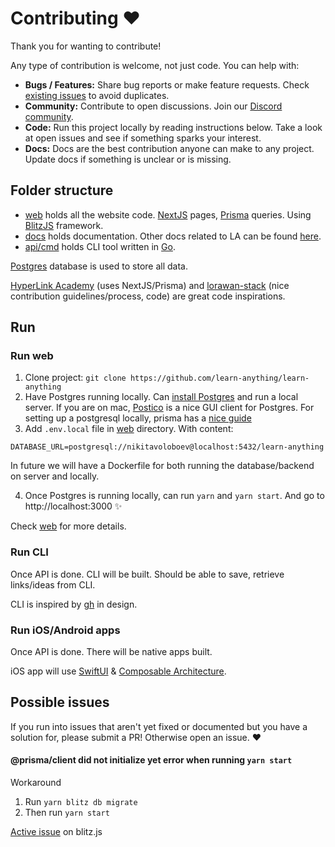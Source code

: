 # Contributing ♥️

Thank you for wanting to contribute!

Any type of contribution is welcome, not just code. You can help with:

- **Bugs / Features:** Share bug reports or make feature requests. Check [existing issues](../../issues) to avoid duplicates.
- **Community:** Contribute to open discussions. Join our [Discord community](https://discord.gg/bxtD8x6aNF).
- **Code:** Run this project locally by reading instructions below. Take a look at open issues and see if something sparks your interest.
- **Docs:** Docs are the best contribution anyone can make to any project. Update docs if something is unclear or is missing.

## Folder structure

- [web](web) holds all the website code. [NextJS](https://nextjs.org) pages, [Prisma](https://www.prisma.io) queries. Using [BlitzJS](https://blitzjs.com) framework.
- [docs](docs) holds documentation. Other docs related to LA can be found [here](https://www.notion.so/learnany/Public-b3b8e046a6bc44549367b84423360b93).
- [api/cmd](api/cmd) holds CLI tool written in [Go](https://golang.org).

[Postgres](https://www.postgresql.org) database is used to store all data.

[HyperLink Academy](https://gitlab.com/jaredpereira/hyperlink-academy) (uses NextJS/Prisma) and [lorawan-stack](https://github.com/TheThingsNetwork/lorawan-stack) (nice contribution guidelines/process, code) are great code inspirations.

## Run

### Run web

1. Clone project: `git clone https://github.com/learn-anything/learn-anything`
2. Have Postgres running locally. Can [install Postgres](https://www.postgresql.org) and run a local server. If you are on mac, [Postico](https://eggerapps.at/postico2/) is a nice GUI client for Postgres. For setting up a postgresql locally, prisma has a [nice guide](https://www.prisma.io/docs/guides/database-workflows/setting-up-a-database/postgresql)
3. Add `.env.local` file in [web](web) directory. With content:

```
DATABASE_URL=postgresql://nikitavoloboev@localhost:5432/learn-anything
```

In future we will have a Dockerfile for both running the database/backend on server and locally.

4. Once Postgres is running locally, can run `yarn` and `yarn start`. And go to http://localhost:3000 ✨

Check [web](web) for more details.

### Run CLI

Once API is done. CLI will be built. Should be able to save, retrieve links/ideas from CLI.

CLI is inspired by [gh](https://github.com/cli/cli) in design.

### Run iOS/Android apps

Once API is done. There will be native apps built.

iOS app will use [SwiftUI](https://developer.apple.com/xcode/swiftui/) & [Composable Architecture](https://github.com/pointfreeco/swift-composable-architecture).

## Possible issues

If you run into issues that aren't yet fixed or documented but you have a solution for, please submit a PR! Otherwise open an issue. ♥️

#### @prisma/client did not initialize yet error when running `yarn start`

Workaround

1. Run `yarn blitz db migrate`
2. Then run `yarn start`

[Active issue](https://github.com/blitz-js/blitz/issues/1004) on blitz.js
